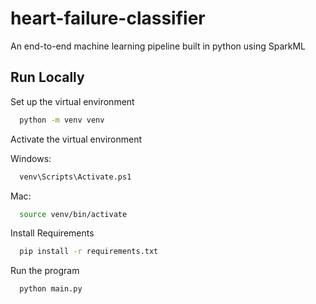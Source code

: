 # heart-failure-classifier

An end-to-end machine learning pipeline built in python using SparkML

## Run Locally

Set up the virtual environment

```bash
  python -m venv venv
```

Activate the virtual environment

Windows:

```bash
  venv\Scripts\Activate.ps1
```

Mac:

```bash
  source venv/bin/activate
```

Install Requirements

```bash
  pip install -r requirements.txt
```

Run the program

```bash
  python main.py
```
